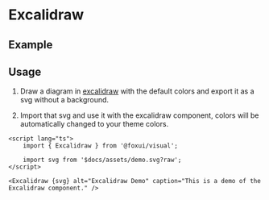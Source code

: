<script lang="ts">
	import ExcalidrawExample from './Example.svelte';
</script>

# Excalidraw

## Example

<ExcalidrawExample />

## Usage

1. Draw a diagram in [excalidraw](https://excalidraw.com/) with the default colors and export it as a svg without a background.

2. Import that svg and use it with the excalidraw component, colors will be automatically changed to your theme colors.

```svelte
<script lang="ts">
	import { Excalidraw } from '@foxui/visual';

	import svg from '$docs/assets/demo.svg?raw';
</script>

<Excalidraw {svg} alt="Excalidraw Demo" caption="This is a demo of the Excalidraw component." />
```
